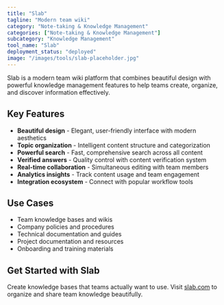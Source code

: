 ```yaml
---
title: "Slab"
tagline: "Modern team wiki"
category: "Note-taking & Knowledge Management"
categories: ["Note-taking & Knowledge Management"]
subcategory: "Knowledge Management"
tool_name: "Slab"
deployment_status: "deployed"
image: "/images/tools/slab-placeholder.jpg"
---
```

Slab is a modern team wiki platform that combines beautiful design with powerful knowledge management features to help teams create, organize, and discover information effectively.

## Key Features

- **Beautiful design** - Elegant, user-friendly interface with modern aesthetics
- **Topic organization** - Intelligent content structure and categorization
- **Powerful search** - Fast, comprehensive search across all content
- **Verified answers** - Quality control with content verification system
- **Real-time collaboration** - Simultaneous editing with team members
- **Analytics insights** - Track content usage and team engagement
- **Integration ecosystem** - Connect with popular workflow tools

## Use Cases

- Team knowledge bases and wikis
- Company policies and procedures
- Technical documentation and guides
- Project documentation and resources
- Onboarding and training materials

## Get Started with Slab

Create knowledge bases that teams actually want to use. Visit [slab.com](https://slab.com) to organize and share team knowledge beautifully.
